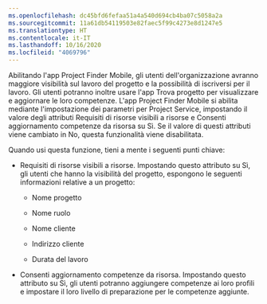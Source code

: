 ```yaml
---
ms.openlocfilehash: dc45bfd6fefaa51a4a540d694cb4ba07c5058a2a
ms.sourcegitcommit: 11a61db54119503e82faec5f99c4273e8d1247e5
ms.translationtype: HT
ms.contentlocale: it-IT
ms.lasthandoff: 10/16/2020
ms.locfileid: "4069796"
---
```

Abilitando l'app Project Finder Mobile, gli utenti dell'organizzazione avranno maggiore visibilità sul lavoro del progetto e la possibilità di iscriversi per il lavoro. Gli utenti potranno inoltre usare l'app Trova progetto per visualizzare e aggiornare le loro competenze. L'app Project Finder Mobile si abilita mediante l'impostazione dei parametri per Project Service, impostando il valore degli attributi Requisiti di risorse visibili a risorse e Consenti aggiornamento competenze da risorsa su Sì. Se il valore di questi attributi viene cambiato in No, questa funzionalità viene disabilitata.  
  
 Quando usi questa funzione, tieni a mente i seguenti punti chiave:  
  
-   Requisiti di risorse visibili a risorse. Impostando questo attributo su Sì, gli utenti che hanno la visibilità del progetto, espongono le seguenti informazioni relative a un progetto:  
  
    -   Nome progetto  
  
    -   Nome ruolo  
  
    -   Nome cliente  
  
    -   Indirizzo cliente  
  
    -   Durata del lavoro  
  
-   Consenti aggiornamento competenze da risorsa. Impostando questo attributo su Sì, gli utenti potranno aggiungere competenze ai loro profili e impostare il loro livello di preparazione per le competenze aggiunte.